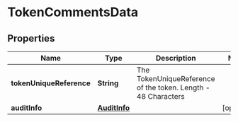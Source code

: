 

# TokenCommentsData


## Properties

| Name | Type | Description | Notes |
|------------ | ------------- | ------------- | -------------|
|**tokenUniqueReference** | **String** | The TokenUniqueReference of the token. Length - 48 Characters |  |
|**auditInfo** | [**AuditInfo**](AuditInfo.md) |  |  [optional] |



